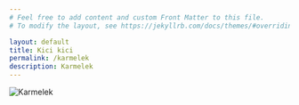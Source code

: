 ```yaml
---
# Feel free to add content and custom Front Matter to this file.
# To modify the layout, see https://jekyllrb.com/docs/themes/#overriding-theme-defaults

layout: default
title: Kici kici
permalink: /karmelek
description: Karmelek
---
```

<img src="https://karmelekapi.mily.smallhost.pl/random" alt="Karmelek" class="img-fluid rounded w-50 h-50">